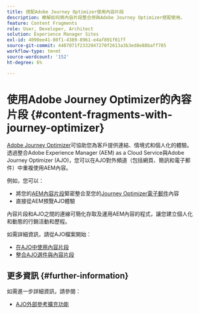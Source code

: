 ```yaml
---
title: 搭配Adobe Journey Optimizer使用內容片段
description: 瞭解如何將內容片段整合併與Adobe Journey Optimizer搭配使用。
feature: Content Fragments
role: User, Developer, Architect
solution: Experience Manager Sites
exl-id: 4090ee41-80f1-4389-8961-e4af891f01ff
source-git-commit: 4407071f2332047270f2613a3b3ed8e88baff785
workflow-type: tm+mt
source-wordcount: '152'
ht-degree: 6%

---
```


# 使用Adobe Journey Optimizer的內容片段 {#content-fragments-with-journey-optimizer}

[Adobe Journey Optimizer](https://experienceleague.adobe.com/zh-hant/docs/journey-optimizer/using/get-started/get-started)可協助您為客戶提供連結、情境式和個人化的體驗。 透過整合Adobe Experience Manager (AEM) as a Cloud Service與Adobe Journey Optimizer (AJO)，您可以在AJO對外頻道（包括網頁、簡訊和電子郵件）中重複使用AEM內容。

例如，您可以：

* 將您的[AEM內容片段](/help/sites-cloud/administering/content-fragments/overview.md)緊密整合至您的[Journey Optimizer電子郵件](https://experienceleague.adobe.com/zh-hant/docs/journey-optimizer/using/channels/email/get-started-email)內容
* 直接從AEM預覽AJO體驗

內容片段和AJO之間的連線可簡化存取及運用AEM內容的程式，讓您建立個人化和動態的行銷活動和歷程。

如需詳細資訊，請從AJO檔案開始：

* [在AJO中使用內容片段](https://experienceleague.adobe.com/docs/journey-optimizer/using/integrations/aem-fragments.html?lang=zh-Hant#integrations)
* [整合AJO選件與內容片段](https://experienceleague.adobe.com/zh-hant/docs/journey-optimizer/using/decisioning/offer-decisioning/managing-offers-in-the-offer-library/configure-offers/add-representations#urls)

## 更多資訊 {#further-information}

如需進一步詳細資訊，請參閱：

* [AJO外部參考擴充功能](/help/sites-cloud/administering/content-fragments/extension-content-fragment-ajo-external-references.md)
